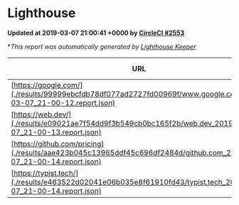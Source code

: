 
# Lighthouse

**Updated at 2019-03-07 21:00:41 +0000 by [CircleCI #2553](https://circleci.com/gh/ItinerisLtd/lighthouse-keeper-example/2553)**

**This report was automatically generated by [Lighthouse Keeper](https://github.com/itinerisltd/lighthouse-keeper)*

| URL | Performance | Accessibility | Best Practices | SEO | PWA | Updated At |
| --- | --- | --- | --- | --- | --- | --- |
| [https://google.com/](./results/99999ebcfdb78df077ad2727fd00969f/www.google.com_2019-03-07_21-00-12.report.json) | 0.95 | 0.71 | 0.93 | 0.8 | 0.58 | 2019-03-07T21:00:12.396Z |
| [https://web.dev/](./results/e09021ae7f54dd9f3b549cb0bc165f2b/web.dev_2019-03-07_21-00-13.report.json) | 0.97 | 0.93 | 0.93 | 0.87 | 1 | 2019-03-07T21:00:13.615Z |
| [https://github.com/pricing](./results/aae423b045c13965ddf45c696df2484d/github.com_2019-03-07_21-00-14.report.json) | 0.8 | 0.89 | 0.93 | 0.91 | 0.58 | 2019-03-07T21:00:14.355Z |
| [https://typist.tech/](./results/e463522d02041e06b035e8f61910fd43/typist.tech_2019-03-07_21-00-14.report.json) | 1 |  |  |  |  | 2019-03-07T21:00:14.918Z |

